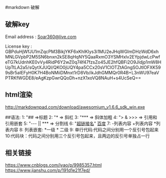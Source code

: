 #markdown 破解
## 破解key
 Email address :
 Soar360@live.com  

License key : 
GBPduHjWfJU1mZqcPM3BikjYKF6xKhlKIys3i1MU2eJHqWGImDHzWdD6xhMNLGVpbP2M5SN6bnxn2kSE8qHqNY5QaaRxmO3YSMHxlv2EYpjdwLcPwfeTG7kUdnhKE0vVy4RidP6Y2wZ0q74f47fzsZo45JE2hfQBFi2O9Jldjp1mW8HUpTtLA2a5/sQytXJUQl/QKO0jUQY4pa5CCx20sV1ClOTZtAGngSOJtIOFXK599sBr5aIEFyH0K7H4BoNMiiDMnxt1rD8Vb/ikJdhGMMQr0R4B+L3nWU97eaVPTRKfWGDE8/eAgKzpGwrQQoDh+nzX1xoVQ8NAuH+s4UcSeQ==

## html渲染
http://markdownpad.com/download/awesomium_v1.6.6_sdk_win.exe

##语法:
1: "## =>标题
2: "* => 斜杠
3: "*** => 斜体加粗
4: "> & >>> => 引用和引用嵌套
5: "--- || *** => 分割线
6: "[超链接名](超链接地址 "超链接title")" [百度](http://baidu.com)
7: -列表内容  +列表内容  *列表内容
8: 列表嵌套: *一级 * 二级
9: 单行代码:代码之间分别用一个反引号包起来
10:代码块：代码之间分别用三个反引号包起来，且两边的反引号单独占一行

## 相关链接
https://www.cnblogs.com/jyao/p/9985357.html
https://www.jianshu.com/p/191d1e21f7ed/